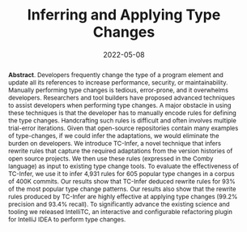 ---
title: "Inferring and Applying Type Changes"
authors: '<i>Ameya Ketkar, Oleg Smirnov, Nikolaos Tsantalis, Danny Dig, and Timofey Bryksin</i>'
status: "published"
collection: publications
permalink: /publication/2022-05-08-type-changes
date: 2022-05-08
venue: "proceedings of <b>ICSE'22</b>"
pdf: 'http://users.encs.concordia.ca/~nikolaos/publications/ICSE_2022.pdf'
paperurl: 'https://doi.org/10.1145/3510003.3510115'
tool: 'https://type-change.github.io/index.html'
data: 'https://type-change.github.io/ResultFinalExperimentNew/TypeChangeSummary.html'
video: 'https://www.youtube.com/watch?v=7Xg4yxxwxuI'
counter_id: 'C38'
level: 'A*'
abstract: "<p><b>Abstract</b>. Developers frequently change the type of a program element and update all its references to increase performance, security, or maintainability. Manually performing type changes is tedious, error-prone, and it overwhelms developers. Researchers and tool builders have proposed advanced techniques to assist developers when performing type changes. A major obstacle in using these techniques is that the developer has to manually encode rules for defining the type changes. Handcrafting such rules is difficult and often involves multiple trial-error iterations. Given that open-source repositories contain many examples of type-changes, if we could infer the adaptations, we would eliminate the burden on developers. We introduce TC-Infer, a novel technique that infers rewrite rules that capture the required adaptations from the version histories of open source projects. We then use these rules (expressed in the Comby language) as input to existing type change tools. To evaluate the effectiveness of TC-Infer, we use it to infer 4,931 rules for 605 popular type changes in a corpus of 400K commits. Our results show that TC-Infer deduced rewrite rules for 93% of the most popular type change patterns. Our results also show that the rewrite rules produced by TC-Infer are highly effective at applying type changes (99.2% precision and 93.4% recall). To significantly advance the existing science and tooling we released IntelliTC, an interactive and configurable refactoring plugin for IntelliJ IDEA to perform type changes.</p>"
---